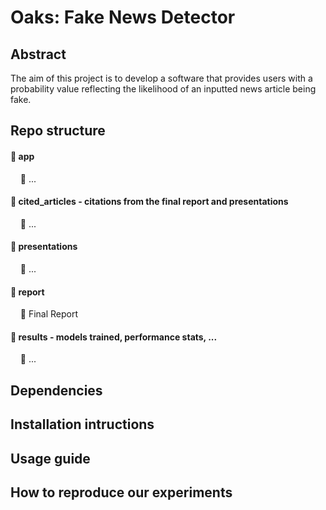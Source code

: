 # Oaks: Fake News Detector

## Abstract
The aim of this project is to develop a software that provides users with a probability value reflecting the likelihood of an inputted news article being fake.

## Repo structure
#### 📁 app
&nbsp;&nbsp;&nbsp;&nbsp;📁 ...

#### 📁 cited_articles - citations from the final report and presentations
&nbsp;&nbsp;&nbsp;&nbsp;📄 ...
#### 📁 presentations
&nbsp;&nbsp;&nbsp;&nbsp;📄 ...
#### 📁 report
&nbsp;&nbsp;&nbsp;&nbsp;📄 Final Report
#### 📁 results - models trained, performance stats, ...
&nbsp;&nbsp;&nbsp;&nbsp;📄 ...

## Dependencies

## Installation intructions 

## Usage guide

## How to reproduce our experiments